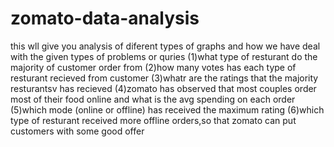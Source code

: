 # zomato-data-analysis
this wll give you analysis of diferent types of graphs and how we have deal with the given types of problems or quries 
(1)what type of resturant do the majority of customer order from
(2)how many votes has each type of resturant recieved from customer
(3)whatr are the ratings that the majority resturantsv has recieved 
(4)zomato has observed that most couples order most of their food online and what is the avg spending on each order 
(5)which mode (online or offline) has received the maximum rating 
(6)which type of resturant received more offline orders,so that zomato can put customers with some good offer 
